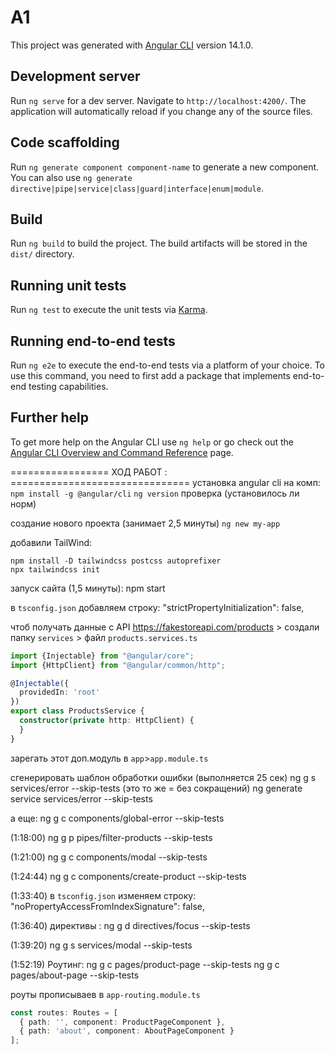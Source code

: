# A1

This project was generated with [Angular CLI](https://github.com/angular/angular-cli) version 14.1.0.

## Development server

Run `ng serve` for a dev server. Navigate to `http://localhost:4200/`. The application will automatically reload if you change any of the source files.

## Code scaffolding

Run `ng generate component component-name` to generate a new component. You can also use `ng generate directive|pipe|service|class|guard|interface|enum|module`.

## Build

Run `ng build` to build the project. The build artifacts will be stored in the `dist/` directory.

## Running unit tests

Run `ng test` to execute the unit tests via [Karma](https://karma-runner.github.io).

## Running end-to-end tests

Run `ng e2e` to execute the end-to-end tests via a platform of your choice. To use this command, you need to first add a package that implements end-to-end testing capabilities.

## Further help

To get more help on the Angular CLI use `ng help` or go check out the [Angular CLI Overview and Command Reference](https://angular.io/cli) page.

================= ХОД РАБОТ : ===============================
установка angular cli на комп:
`npm install -g @angular/cli`
`ng version` проверка (установилось ли норм)

создание нового проекта (занимает 2,5 минуты)
`ng new my-app`

добавили TailWind:
```
npm install -D tailwindcss postcss autoprefixer
npx tailwindcss init
```
запуск сайта (1,5 минуты):
npm start

в `tsconfig.json` добавляем строку:
"strictPropertyInitialization": false,

чтоб получать данные с API https://fakestoreapi.com/products > создали папку `services` > файл `products.services.ts`
```ts
import {Injectable} from "@angular/core";
import {HttpClient} from "@angular/common/http";

@Injectable({
  providedIn: 'root'
})
export class ProductsService {
  constructor(private http: HttpClient) {
  }
}
```
зарегать этот доп.модуль в `app`>`app.module.ts`

сгенерировать шаблон обработки ошибки (выполняется 25 сек)
ng g s services/error --skip-tests
(это то же = без сокращений) ng generate service services/error --skip-tests

а еще:
ng g c components/global-error --skip-tests

(1:18:00)
ng g p pipes/filter-products --skip-tests

(1:21:00)
ng g c components/modal --skip-tests

(1:24:44)
ng g c components/create-product --skip-tests

(1:33:40)
в `tsconfig.json` изменяем строку:
"noPropertyAccessFromIndexSignature": false,

(1:36:40) директивы :
ng g d directives/focus --skip-tests

(1:39:20)
ng g s services/modal --skip-tests

(1:52:19) Роутинг:
ng g c pages/product-page --skip-tests
ng g c pages/about-page --skip-tests

роуты прописываев в `app-routing.module.ts`
```ts
const routes: Routes = [
  { path: '', component: ProductPageComponent },
  { path: 'about', component: AboutPageComponent }
];
```
